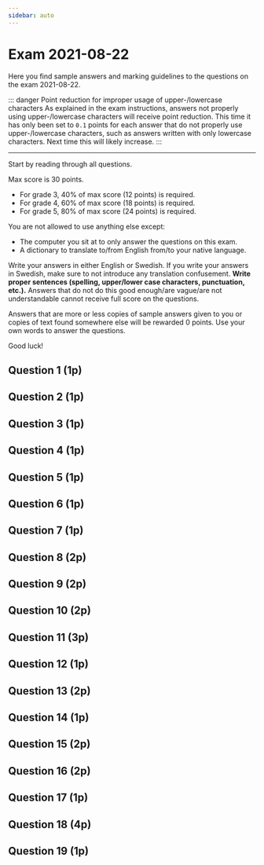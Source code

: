 ```yaml
---
sidebar: auto
---
```

# Exam 2021-08-22
Here you find sample answers and marking guidelines to the questions on the exam 2021-08-22.

::: danger Point reduction for improper usage of upper-/lowercase characters
As explained in the exam instructions, answers not properly using upper-/lowercase characters will receive point reduction. This time it has only been set to `0.1` points for each answer that do not properly use upper-/lowercase characters, such as answers written with only lowercase characters. Next time this will likely increase.
:::

---

Start by reading through all questions.

Max score is 30 points.

* For grade 3, 40% of max score (12 points) is required.
* For grade 4, 60% of max score (18 points) is required.
* For grade 5, 80% of max score (24 points) is required.

You are not allowed to use anything else except:

* The computer you sit at to only answer the questions on this exam.
* A dictionary to translate to/from English from/to your native language.

Write your answers in either English or Swedish. If you write your answers in Swedish, make sure to not introduce any translation confusement. **Write proper sentences (spelling, upper/lower case characters, punctuation, etc.).** Answers that do not do this good enough/are vague/are not understandable cannot receive full score on the questions.

Answers that are more or less copies of sample answers given to you or copies of text found somewhere else will be rewarded 0 points. Use your own words to answer the questions.

Good luck!

## Question 1 (1p)
<ExamQuestion>
<template v-slot:question>

In client-side JavaScript, explain when you should use `anElement.innerText` and when you should use `anElement.innerHTML`.

</template>
<template v-slot:sample-answer>

They both can be used to read out or set the content of an HTML element. The difference is that `anElement.innerText` only returns the text the element contains/set the content to a text where the HTML code is encoded using character entities. So, use `anElement.innerText` when you don't want HTML code in a text be treated as HTML code (usually when data comes from users), and use `anElement.innerHTML` when you want HTML code in a text to be treated as HTML code.

</template>
<template v-slot:marking-guidelines>

* 1 point for answer explaining when one should use which one.

OR

* 0.5 points for answer that is quite poor, but somehow manages to indicate something about how they differ.

</template>
</ExamQuestion>




## Question 2 (1p)
<ExamQuestion>
<template v-slot:question>


Explain the difference between:

```js
document.querySelector('form').addEventListener('submit', handleSubmission)
```

And:

```js
document.querySelector('form').addEventListener('submit', handleSubmission())
```

</template>
<template v-slot:sample-answer>

The first code piece adds the function `handleSubmission` as an event listener to the `submit` event on the form.

The second code piece first calls `handleSubmission()`, and it's return value will be added as an event listener to the `submit` event on the form (probably not what was intended).

</template>
<template v-slot:marking-guidelines>

* 1 point for correct explanation of how both works/how they differ.

</template>
</ExamQuestion>




## Question 3 (1p)
<ExamQuestion>
<template v-slot:question>

Does the code below contain a XSS vulnerability hackers can exploit? Justify your answer.

**app.js**
```js
// ...
app.get('/sum', function(request, response){
  
  const model = {
    x: request.query.x,
    y: request.query.y,
    sum: request.query.x + request.query.y
  }
  
  response.render("sum.hbs", model)
  
})
// ...
```

**views/sum.hbs**
```html
<h1>Sum</h1>
{{{x}}} + {{{y}}} = {{{sum}}}
```
</template>
<template v-slot:sample-answer>

Yes, it contains a XSS vulnerability. By tricking a user to visit `/sum?x=2&y=<script>BAD JS CODE</script>` (`<script>BAD JS CODE</script>` needs to be encoded), the `BAD JS CODE` would be executed by the user's web browser since it would be sent to the user web browser without being escaped since we in the Handlebars file use triple curly brackets instead of double curly brackets.

</template>
<template v-slot:marking-guidelines>

* 1 point for correct answer and valid justification, for example:
    * a description of how a hacker could exploit it, OR
    * clearly suggesting hackers can only hack themselves using the vulnerability (which is not true, but shows that you understand how the vulnerability works)

::: warning Be detailed!
Answers simply saying something like *Hackers can exploit this by sending bad code to the web app* are rewarded 0 points. That is a too general answer that doesn't show that you understand the vulnerability (the answer could fit many questions about various security vulnerabilities). To really show that you understand the vulnerability, you have to give a detail explanation of how a hacker would exploit it.
:::

</template>
</ExamQuestion>




## Question 4 (1p)
<ExamQuestion>
<template v-slot:question>

Match each HTTP status code with its reason phrase.

Status codes: `200` `201` `400` `401` `405`

Reason Phrases: `Method Not Allowed` `OK` `Created` `Bad Request` `Unauthorized`

All needs to be matched correct to get any points.

</template>
<template v-slot:sample-answer>

`200` - `OK`\
`201` - `Created`\
`400` - `Bad Request`\
`401` - `Unauthorized`\
`405` - `Method Not Allowed`

</template>
<template v-slot:marking-guidelines>

* 1 point for all correct.

</template>
</ExamQuestion>



## Question 5 (1p)
<ExamQuestion>
<template v-slot:question>

Name three different events that can fire on a webpage, and explain when they fire.

</template>
<template v-slot:sample-answer>

* `DOMContentLoaded`, fires when the web browser has read all HTML code.
* `click`, fires when the users click on the webpage.
* `submit`, fires when a `<form>` is submitted. 

</template>
<template v-slot:marking-guidelines>

* 0.15 points for each (largely) correct name of event.
* -0.05 points for each name starting with `on`, but otherwise is correct.
* -0.05 points for each name spelled wrong (including upper/lower characters).
* 0.15 points for each correct when they fire.

OR

* 1 point for all correct.

</template>
</ExamQuestion>




## Question 6 (1p)
<ExamQuestion>
<template v-slot:question>

Carl is assigned the task to design a REST API. To delete movies in a specific genre a specific year, he decides clients should send an HTTP `DELETE` request to `/movies`, add the header `Content-Type: application/json` and in the body of the request add `{"year": 2000, "genre": "drama"}` (change `2000` and `"drama"` to desired values).

Is this a good or bad REST API design? Justify your answer.

**Note**: You don't need to worry about authorization in this question.

</template>
<template v-slot:sample-answer>

It is a bad design since a `DELETE` request should delete the movies identified by the URI. So `{"year": 2000, "genre": "drama"}` in the body should rather be passed in the query string, so it's part of the URI.

</template>
<template v-slot:marking-guidelines>

* 1 point for correct answer and valid justification.

::: warning Note!
Some of you suggest that one should use URIs like `/movies/:id` instead. But you don't know if that's a good solution or not since you don't know what functionality the clients need. You can only complain on things in the API you know he's doing wrong.
:::

</template>
</ExamQuestion>




## Question 7 (1p)
<ExamQuestion>
<template v-slot:question>

Explain what a docker container and a docker image is.

</template>
<template v-slot:sample-answer>

A *Docker Image* is a description of everything needed to run an application, including which operating system to use, which libraries the application needs, the code for the application, the command to start the application, etc.

A *Docker Container* is something we can use to run a Docker Image (by extension to run the application in the image) in an isolated environment.

</template>
<template v-slot:marking-guidelines>

* 0.5 points for correct Docker Image explanation (app, code, libs, etc.).
* 0.5 points for correct Docker Container explanation (run an image/the app in the image).
* -0.25 points for not mentioning what an image consists of.
* -0.1 points for answers suggesting only web applications runs in images.

</template>
</ExamQuestion>





## Question 8 (2p)
<ExamQuestion>
<template v-slot:question>

Explain to a web developer that knows nothing about scaling web applications how horizontal scaling works, and how you would solve the problems that comes with it. Be detailed.

</template>
<template v-slot:sample-answer>

*Horizontal Scaling* is a way to make an application able to handle more load (to scale the application) by running the application on multiple servers (computers).

The first problem that comes with this solution is to figure out which server to send the next "load" (e.g. HTTP request) to. One solution is to put a load balancer (a computer) in front of the servers, so all the new "loads" goes to the load balancer, and then the load balancer forwards each load to one of the servers, and distributes the load between the servers that way.

Another problem with this solution is that the application can't be stateful (have memory of previous loads, for examples sessions/changes made to sessions). For example, if one server receives a login request, that server can't remember that the user has logged in, because then the next HTTP request from that client might be sent to another server, which isn't aware of that the user has previously sent a successful login request to another server. One solution to this problem is to store the state (such as sessions) on a separate server, for example in a Redis database on a separate server, which the horizontally scaled application is connected to and use to store and read its state.

</template>
<template v-slot:marking-guidelines>

* 0.5 points for load balancing problem.
* 0.5 points for load balancing solution.
* 0.5 points for state problem.
* 0.5 points for state solution.
* -0.5 points for not mentioning that horizontal scaling is to run app on multiple servers.

</template>
</ExamQuestion>



## Question 9 (2p)
<ExamQuestion>
<template v-slot:question>

Alice is assigned the task to design a REST API clients can use to login and then create new blogposts belonging to that account. She decides that when a user logs in, the client obtains an access token (`THE.ACCESS.TOKEN`) containing the user's account id, which can be used to act on the behalf of that user. Then when the user wants to create a new blogpost belonging to her own account, the client sends an HTTP `POST` request to `/blogposts` with the headers `Authorization: Bearer THE.ACCESS.TOKEN` and `Content-Type: application/json`, and in the body pass `{"title": "The actual title", "content": "The blogpost text."}`.

Is this a good or bad design? Justify your answer.

</template>
<template v-slot:sample-answer>

It's a bad design since the request contains no information about which account the new blogpost should belong to (there's no `accountId` in the body; one can't understand what the request is about by just looking at the request).

</template>
<template v-slot:marking-guidelines>

* 2 points for correct answer and justification.
* -1 point for saying access token not needed at all.

</template>
</ExamQuestion>



## Question 10 (2p)
<ExamQuestion>
<template v-slot:question>

Explain what MVC is, which parts it consists of and what each part is used for. Then also explain how web applications use MVC.

Don't write any code.

</template>
<template v-slot:sample-answer>

MVC is a design pattern describing a way to design/structure the code for the graphical user interface part of an application.

The MVC design pattern consists of three different parts: models, views and controllers.

* A *Model* contains the data that should be visualized in the GUI.
* A *View* contains the code that visualizes the data in a Model. 
* A *Controller* picks which Model and View that should be used, and also listen for user interaction in the View and do what the user wants when the interactions happens, such as changing the data in the Model or using another View.

When web applications make use of the MVC design pattern, Controllers listen for incoming HTTP requests, and when they receive one, they create a Model with the data that should be sent back, and then passes that data to a View, which embeds it in HTML code, and then the Controller sends back the HTML code from the View.

</template>
<template v-slot:marking-guidelines>

* 0.5 points for what MVC is.
* 0.33 points for each part name and description of each part.
* 0.5 points for how web applications makes use of MVC (controllers use HTTP, Views produces HTML).

</template>
</ExamQuestion>



## Question 11 (3p)
<ExamQuestion>
<template v-slot:question>

Explain what a three-layered architecture is, which parts it consists of and what each part is used for. Then also explain how web applications use a three-layered architecture.

Don't write any code.

</template>
<template v-slot:sample-answer>

A three-layered architecture is a way organize the code of an application in three different layers, each with their own responsibilities:

* The *Data Access Layer* contains the code for storing and retrieving the data the application needs to store. It usually provides CRUD (Create, Read, Update and Delete) operations for this.
* The *Business Logic Layer* contains the code for carrying out the tasks the user wants, such as computing for how many days the user has been using the application, computing how much the user should pay for the products put in a shopping bag, etc. It also contains authorization (for example, only allow the user to use the application if the user has paid for the application of if the test period is not yet over) and validation (e.g. checking if data entered in forms are valid).
* The *Presentation Layer* is responsible for implementing an interface through which the application can be used, for example a graphical user interface that humans can use. When the interfaced is used (for example a button is clicked), the Presentation Layer asks the Business Logic Layer to execute the task the button is associated with.

In web applications, the Presentation Layer is responsible for receiving HTTP requests, and then ask the Business Logic Layer to carry out the requests. The Data Access Layer often store the data in a database. The Presentation Layer is also responsible for generating the HTTP response to send back, containing the HTML and CSS code the web browser use to display the webpage in the response.

</template>
<template v-slot:marking-guidelines>

* 0.5 points for what it is.
* 0.25 points for each part name.
* 0.25 points for each part used for.
* 0.5 points for how web app use it.
* 0.5 points for good quality answers.

</template>
</ExamQuestion>



## Question 12 (1p)
<ExamQuestion>
<template v-slot:question>

In a three-layered architecture for a web application, is it only in the Presentation Layer we need to think about security vulnerabilities hackers can take advantage of? Justify your answer.

</template>
<template v-slot:sample-answer>

No, it's not the only layer. For example, we need to think of SQL injections vulnerabilities in the Data Access Layer.

</template>
<template v-slot:marking-guidelines>

* 1 point for correct answer and valid justification (for example an example).

</template>
</ExamQuestion>



## Question 13 (2p)
<ExamQuestion>
<template v-slot:question>

Explain what a JWT is, which parts it consists of and what each part is used for. Make sure to mention all details so the reader understand why they are secure to use.


</template>
<template v-slot:sample-answer>

A JSON Web Token (JWT) is a string that represents some data called *claims*. JWTs are self-contained, meaning the data is stored in the token itself (compared to other type of tokens that can be only identifiers for where the data is stored).

A JWT consists of three parts and has the format `aaa.bbb.ccc`:

* The `aaa` part is the Header. It contains meta information about the token, such as which type of token it is, and which algorithm that was used to compute the Signature (third part) of the token. This information is expressed as a JSON object, which then is encoded in Base64Url format.
* The `bbb` part is the Payload. It contains the claims the token represents. The claims are expressed as a JSON object, which then is encoded in Base64Url format.
* The `ccc` part is the Signature. The one who creates the token decides what should be put in the token (i.e. the `aaa` and `bbb` part), then it uses the algorithm specified in the Header to compute the Signature, which is a signed value of the `aaa.bbb` part. The creator can then use the Signature to verify that no one has changed the data in the token (e.g. compute it again in a token it receives, and see that it matches the Signature in the received token), i.e. the token was created by itself.

One way to compute the Signature is by hashing `aaa.bbb` concatenated with a secret string only the creator knows. This way, if a hacker changes the claims in the token after having received it, the creator will compute a different signature, and find the token invalid. For a hacker to make a valid token, she also needs to change the signature to a valid signature, but she can't do that since she doesn't know the secret string the creator is using.

</template>
<template v-slot:marking-guidelines>

* 0.25 points for "what it is" (`aaa.bbb.ccc` format, etc.).
* 0.25 points for each part name.
* 0.25 points for each part description.
* 0.25 points for answers that clearly explains why they are secure (among other things, that the server re-computes the signature each time it receives the token).

</template>
</ExamQuestion>



## Question 14 (1p)
<ExamQuestion>
<template v-slot:question>

In a three layered architecture, give an example of an implementation detail that should not be exposed to the next layer. Choose whichever layer you want. Justify your answer.

</template>
<template v-slot:sample-answer>

The Data Access Layer should not expose internal errors. For example, if the Data Access Layer stores the data in a MySQL database, it should not expose error messages from MySQL. If it does, then the DAL can't easily be changed in the future to store data in, for example, a PostgreSQL database instead, since the Business Logic Layer or the Presentation Layer has been implemented to use the specific errors from the MySQL database. To change an implementation detail in the Data Access Layer, one should not need to change the other layers.

</template>
<template v-slot:marking-guidelines>

* 0.5 points for example.
* 0.5 points for justification.

</template>
</ExamQuestion>



## Question 15 (2p)
<ExamQuestion>
<template v-slot:question>

The function `addBlogpost()` is in a blogpost repository in the Data Access Layer of a three layered application that stores its resources in a relational database. On the website, users can create their own accounts and then create blogposts belonging to their own account.

```js
function addBlogpost(blogpost, callback){
    
    const query = `
        INSERT INTO blogposts (accountId, title, content) VALUES(?, ?, ?)
    `
    
    const values = [
        blogpost.accountId,
        blogpost.title,
        blogpost.content
    ]
    
    db.query(query, values, function(error, results){
        if(error){
            callback("DB Communication error.")
        }else{
            callback(null, results.insertId)
        }
    })
    
}
```

What's wrong with the current implementation of the function? Explain how you would solve that problem (in words, don't write any code).

</template>
<template v-slot:sample-answer>

There should be a foreign key constraint from `blogposts.accountId` to the primary key in the accounts table. Without it, users might be able to create a blogpost that belongs to an account that no longer exists. With the constraint, in the callback function in the code above, one should check for an error indicating if that constraint has been violated, and if it has, one should send back a more descriptive error like *The account the blogpost belongs to doesn't exist.*, instead of the general *DB Communication error*.

</template>
<template v-slot:marking-guidelines>

* 1 point for explaining the problem.
* 1 point for suggesting that a foreign key constraint should be used, and one should look for an error indicating a violation to the constraint.

</template>
</ExamQuestion>




## Question 16 (2p)
<ExamQuestion>
<template v-slot:question>

Describe a case where you need to add CORS support to your web application. Then also describe how you would add support for it (in general, and not in a specific framework).

</template>
<template v-slot:sample-answer>

A web application needs to support CORS when client-side code on another website should be able to send HTTP requests to it. The web application could for example contain weather information, and other websites would like to get the weather at the user's current location and display it on their own website using client-side code. For this to work, the web application needs to support CORS.

CORS are implemented through headers in HTTP. When a web browser sends an HTTP request to a server, the server can in the HTTP response add headers telling the web browser what type of client-side code that is allowed to send requests to it. Some of the headers are:

* `Access-Control-Allow-Origin`: The value indicates where client-side code that is allowed to send cross-site requests to the server may come from.
* `Access-Control-Allow-Method`: The value indicates which method that may be used in the HTTP request by the client-side code.
* `Access-Control-Allow-Headers`: The value indicates which headers that may be used in the HTTP request by the client-side code.

</template>
<template v-slot:marking-guidelines>

* 0.5 points for the case.
* 1.5 points for how to add support.

::: warning Be detailed!
Just mentioning *other website to be allowed to send request* is not enough: you must indicate that it's client-side code; servers have no restrictions since they don't have the Same-Origin Policy (only web browsers have that).
:::

</template>
</ExamQuestion>




## Question 17 (1p)
<ExamQuestion>
<template v-slot:question>

Explain what a CORS preflight request is, and give example of when one is needed.

</template>
<template v-slot:sample-answer>

When client-side code would like to send a cross-domain request that is not a simple request (for example a `PUT` request or a `DELETE` request), the web browser will first send it's own HTTP request to the cross-domain server to see if it is OK for the client-side code to send the actual request it want's to send that request is called a *preflight* request. If the server in the response says it's OK, then the web browser will send the client-side code's actual request.

</template>
<template v-slot:marking-guidelines>

* 1 point for correct answer.

</template>
</ExamQuestion>




## Question 18 (4p)
<ExamQuestion>
<template v-slot:question>

The function `getMovieById()` can be used to fetch a movie with a specific id asynchronously from the server like this:

```js
getMovieById(3, function(movie, error){
    if(error){
        // Couldn't fetch the movie.
    }else{
        // Do something with the movie.
        // movie = {id: 3, title: "Hello!", producerId: 123, categoryId: 45}
    }
})
```

The function `getProducerById()` can be used to fetch a producer with a specific id asynchronously from the server like this:

```js
getProducerById(5, function(producer, error){
    if(error){
        // Couldn't fetch the producer.
    }else{
        // Do something with the producer.
        // producer = {id: 5, name: "Robin"}
    }
})
```

The function `getCategoryById()` can be used to fetch a category with a specific id asynchronously from the server like this:

```js
getCategoryById(7, function(category, error){
    if(error){
        // Couldn't fetch the category.
    }else{
        // Do something with the category.
        // category = {id: 7, name: "Comedy"}
    }
})
```

Create the function `getMovieByIdWithProducerAndCategory()`, that fetches a movie with a specific id, and then fetches the producer and the category the movie belongs too, so it can be used like this:

```js
getMovieByIdWithProducerAndCategory(4, function(movie, producer, category, error){
    if(error){
        // Couldn't fetch all three resources.
    }else{
        // Could fetch all three resources.
        // movie = {id: 4, title: "Hello!", producerId: 32, categoryId: 45}
        // producer = {id: 32, name: "Jessie"}
        // category = {id: 45, name: "Horror"}
    }
})
```

Important details:

* The callback function should be called only one time.
* As soon as any function gives an error, the callback function should be called with that error (the other arguments should be `null`).
* The data should be fetched as fast as possible (loading times should be minimized).

</template>
<template v-slot:sample-answer>

```js
function getMovieByIdWithProducerAndCategory(movieId, callback){
    
    getMovieById(movieId, function(movie, error){
        
        if(error){
            callback(null, null, null, error)
        }else{
            
            let producerError = null
            let fetchedProducer = null
            let categoryError = null
            let fetchedCategory = null
            
            getProducerById(movie.producerId, function(producer, error){
                producerError = error
                fetchedProducer = producer
                sendBackIfDone()
            })
            
            getCategoryById(movie.categoryId, function(category, error){
                categoryError = error
                fetchedCategory = category
                sendBackIfDone()
            })
            
            let hasSentBack = false
            function sendBackIfDone(){
                if(!hasSentBack){
                    const error = producerError || categoryError
                    if(error){
                        callback(null, null, null, error)
                        hasSentBack = true
                    }else if(fetchedProducer && fetchedCategory){
                        callback(movie, producer, category, null)
                        hasSentBack = true
                    }
                }
            }
            
        }
        
    })
    
}
```

</template>
<template v-slot:marking-guidelines>

* 4 points for a correct answer.

</template>
</ExamQuestion>




## Question 19 (1p)
<ExamQuestion>
<template v-slot:question>

The JavaScript function `setTimeout()` can be used to schedule a call to a function in the future. Example:

```js
setTimeout(function(){
    // The code here in the function runs 1000 ms later.
}, 1000)
```

The function `getInfo()` can be used to fetch some info from a server. Sample usage:

```js
getInfo(function(info){
    // This code runs when we have got the info.
})
```

As you can see, `getInfo()` is asynchronous, and it might take a few seconds before it has fetched the info from the server and passed it to the callback function.

Your task is to implement the function `getInfoOrFail()` that works according to the sample usage below.

```js
getInfoOrFail(function(didGetInfo, info){ // didGetInfo is a boolean.
    if(!didGetInfo){
        // The server did not send back info within 3 seconds.
    }else{
        // We got info within 3 seconds.
    }
})
```

The callback function passed to `getInfoOrFail()` should only be called once.

</template>
<template v-slot:sample-answer>

```js
function getInfoOrFail(callback){
    
    let hasSentBack = false
    
    getInfo(function(info){
        if(!hasSentBack){
            callback(true, info)
            hasSentBack = true
        }
    })
    
    setTimeout(function(){
        if(!hasSentBack){
            callback(false)
            hasSentBack = true
        }
    }, 3000)
    
}
```

</template>
<template v-slot:marking-guidelines>

* 1 point for a correct answer.
* -0.25 points if always waiting 3 seconds, even if the info has been fetched before that.

</template>
</ExamQuestion>